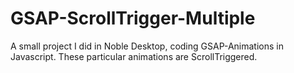 # GSAP-ScrollTrigger-Multiple

A small project I did in Noble Desktop, coding GSAP-Animations in Javascript.
These particular animations are ScrollTriggered.
